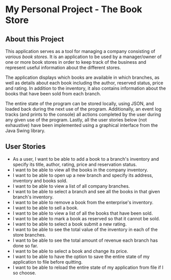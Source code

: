 # My Personal Project - The Book Store

## About this Project

This application serves as a tool for managing a
company consisting of *various book stores*. It is an
application to be used by a manager/owner of one or more book 
stores in order to keep track of the business 
and represent useful information about the different stores.

The application displays which books are available
in which branches, as well as details about each book including 
the author, reserved status, price and rating. 
In addition to the inventory, it also contains 
information about the books that have been sold from each 
branch.

The entire state of the program can be stored locally, using JSON, 
and loaded back during the next use of the program. Additionally, an 
event log tracks (and prints to the console) all actions completed 
by the user during any given use of the program. Lastly, all the
user stories below (not exhaustive) have been implemented using a 
graphical interface from the Java Swing library.

## User Stories

- As a user, I want to be able to add a book to a branch's inventory 
and specify its title, author, rating, price and reservation 
status.
- I want to be able to view all the books in the company 
inventory.
- I want to be able to open up a new branch and specify
its address, inventory and books sold.
- I want to be able to view a list of all company branches.
- I want to be able to select a branch and see all 
the books in that given branch's inventory.
- I want to be able to remove a book from the
enterprise's inventory.
- I want to be able to sell a book.
- I want to be able to view a list of all the books
that have been sold.
- I want to be able to mark a book as reserved so 
that it cannot be sold.
- I want to be able to select a book submit a new rating.
- I want to be able to see the total value of
the inventory in each of the store branches.
- I want to be able to see the total amount of
revenue each branch has done so far.
- I want to be able to select a book and change its
  price.
- I want to be able to have the option to save the
  entire state of my application to file before quitting.
- I want to be able to reload the entire state of my 
  application from file if I so choose.
